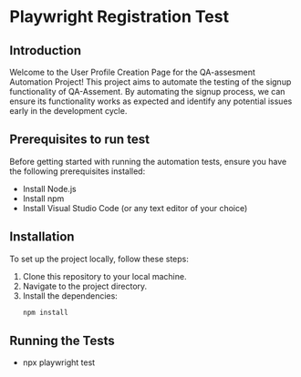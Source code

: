 # Playwright Registration Test

## Introduction

Welcome to the User Profile Creation Page for the QA-assesment Automation Project! This project aims to automate the testing of the signup functionality of QA-Assement. By automating the signup process, we can ensure its functionality works as expected and identify any potential issues early in the development cycle.

## Prerequisites to run test

Before getting started with running the automation tests, ensure you have the following prerequisites installed:

- Install Node.js
- Install npm
- Install Visual Studio Code (or any text editor of your choice)

## Installation

To set up the project locally, follow these steps:

1. Clone this repository to your local machine.
2. Navigate to the project directory.
3. Install the dependencies:
   ```bash
   npm install
   
## Running the Tests

- npx playwright test
